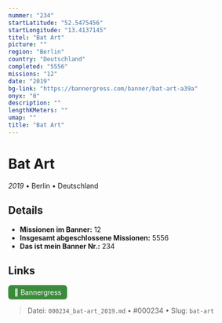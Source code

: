 ```yaml
---
nummer: "234"
startLatitude: "52.5475456"
startLongitude: "13.4137145"
titel: "Bat Art"
picture: ""
region: "Berlin"
country: "Deutschland"
completed: "5556"
missions: "12"
date: "2019"
bg-link: "https://bannergress.com/banner/bat-art-a39a"
onyx: "0"
description: ""
lengthKMeters: ""
umap: ""
title: "Bat Art"
---
```

# Bat Art

*2019* • Berlin • Deutschland



## Details

- **Missionen im Banner:** 12
- **Insgesamt abgeschlossene Missionen:** 5556
- **Das ist mein Banner Nr.:** 234



## Links
<div style="margin-top: 0.5em;">
<a href="https://bannergress.com/banner/bat-art-a39a" target="_blank" style="display:inline-block;margin-right:8px;padding:6px 12px;background-color:#3c8b3c;color:white;text-decoration:none;border-radius:6px;">🔗 Bannergress</a>

</div>


> Datei: `000234_bat-art_2019.md` • #000234 • Slug: `bat-art`
